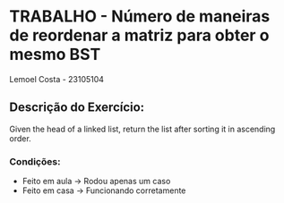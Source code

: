 # TRABALHO - Número de maneiras de reordenar a matriz para obter o mesmo BST

Lemoel Costa - 23105104

## Descrição do Exercício:

Given the head of a linked list, return the list after sorting it in ascending order.

### Condições:

- Feito em aula -> Rodou apenas um caso
- Feito em casa -> Funcionando corretamente
